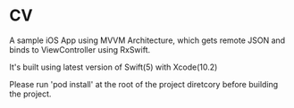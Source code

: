 # CV
A sample iOS App using MVVM Architecture, which gets remote JSON and binds to ViewController using RxSwift.

It's built using latest version of Swift(5) with Xcode(10.2)  

Please run 'pod install' at the root of the project diretcory before building the project. 
